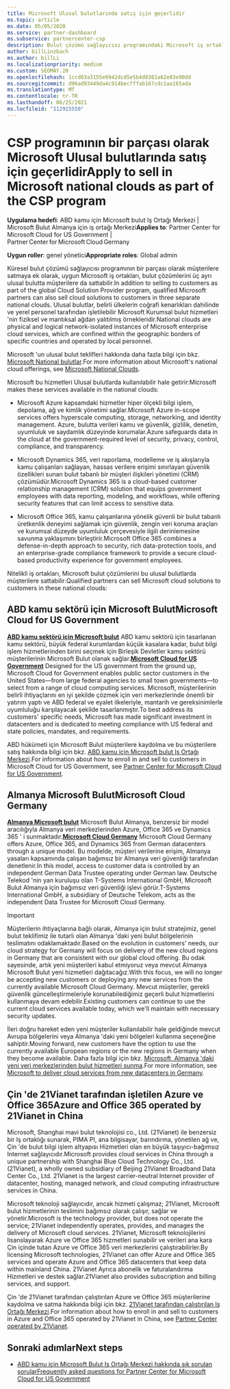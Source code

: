 ```yaml
---
title: Microsoft Ulusal bulutlarında satış için geçerlidir
ms.topic: article
ms.date: 05/05/2020
ms.service: partner-dashboard
ms.subservice: partnercenter-csp
description: Bulut çözümü sağlayıcısı programındaki Microsoft iş ortaklarının desteklenen Ulusal bulutlara kayıtlı müşterilere nasıl satıtabilecekleri hakkında bilgi edinin.
author: billLinzbach
ms.author: billLi
ms.localizationpriority: medium
ms.custom: SEOMAY.20
ms.openlocfilehash: 1ccd03a3155e9942dcd5e5b4d8381a62e03e90dd
ms.sourcegitcommit: d96ad93449da4c914becfffab167cdc1aa165ada
ms.translationtype: MT
ms.contentlocale: tr-TR
ms.lasthandoff: 06/25/2021
ms.locfileid: "112915550"
---
```

# <a name="apply-to-sell-in-microsoft-national-clouds-as-part-of-the-csp-program"></a><span data-ttu-id="9c23b-103">CSP programının bir parçası olarak Microsoft Ulusal bulutlarında satış için geçerlidir</span><span class="sxs-lookup"><span data-stu-id="9c23b-103">Apply to sell in Microsoft national clouds as part of the CSP program</span></span>

<span data-ttu-id="9c23b-104">**Uygulama hedefi**: ABD kamu için Microsoft bulut Iş Ortağı Merkezi | Microsoft Bulut Almanya için iş ortağı Merkezi</span><span class="sxs-lookup"><span data-stu-id="9c23b-104">**Applies to**: Partner Center for Microsoft Cloud for US Government | Partner Center for Microsoft Cloud Germany</span></span>

<span data-ttu-id="9c23b-105">**Uygun roller**: genel yönetici</span><span class="sxs-lookup"><span data-stu-id="9c23b-105">**Appropriate roles**: Global admin</span></span>

<span data-ttu-id="9c23b-106">Küresel bulut çözümü sağlayıcısı programının bir parçası olarak müşterilere satmaya ek olarak, uygun Microsoft iş ortakları, bulut çözümlerini üç ayrı ulusal bulutta müşterilere da sattabilir.</span><span class="sxs-lookup"><span data-stu-id="9c23b-106">In addition to selling to customers as part of the global Cloud Solution Provider program, qualified Microsoft partners can also sell cloud solutions to customers in three separate national clouds.</span></span> <span data-ttu-id="9c23b-107">Ulusal bulutlar, belirli ülkelerin coğrafi kenarlıkları dahilinde ve yerel personel tarafından işletilebilir Microsoft Kurumsal bulut hizmetleri 'nin fiziksel ve mantıksal ağdan yalıtılmış örnekleridir.</span><span class="sxs-lookup"><span data-stu-id="9c23b-107">National clouds are physical and logical network-isolated instances of Microsoft enterprise cloud services, which are confined within the geographic borders of specific countries and operated by local personnel.</span></span>

<span data-ttu-id="9c23b-108">Microsoft 'un ulusal bulut teklifleri hakkında daha fazla bilgi için bkz. [Microsoft National bulutlar](https://www.microsoft.com/trustcenter/cloudservices/nationalcloud).</span><span class="sxs-lookup"><span data-stu-id="9c23b-108">For more information about Microsoft's national cloud offerings, see [Microsoft National Clouds](https://www.microsoft.com/trustcenter/cloudservices/nationalcloud).</span></span>

<span data-ttu-id="9c23b-109">Microsoft bu hizmetleri Ulusal bulutlarda kullanılabilir hale getirir:</span><span class="sxs-lookup"><span data-stu-id="9c23b-109">Microsoft makes these services available in the national clouds:</span></span>

-   <span data-ttu-id="9c23b-110">Microsoft Azure kapsamdaki hizmetler hiper ölçekli bilgi işlem, depolama, ağ ve kimlik yönetimi sağlar.</span><span class="sxs-lookup"><span data-stu-id="9c23b-110">Microsoft Azure in-scope services offers hyperscale computing, storage, networking, and identity management.</span></span> <span data-ttu-id="9c23b-111">Azure, bulutta verileri kamu ve güvenlik, gizlilik, denetim, uyumluluk ve saydamlık düzeyinde korumalar.</span><span class="sxs-lookup"><span data-stu-id="9c23b-111">Azure safeguards data in the cloud at the government-required level of security, privacy, control, compliance, and transparency.</span></span>

-   <span data-ttu-id="9c23b-112">Microsoft Dynamics 365, veri raporlama, modelleme ve iş akışlarıyla kamu çalışanları sağlayan, hassas verilere erişimi sınırlayan güvenlik özellikleri sunan bulut tabanlı bir müşteri ilişkileri yönetimi (CRM) çözümüdür.</span><span class="sxs-lookup"><span data-stu-id="9c23b-112">Microsoft Dynamics 365 is a cloud-based customer relationship management (CRM) solution that equips government employees with data reporting, modeling, and workflows, while offering security features that can limit access to sensitive data.</span></span>

-   <span data-ttu-id="9c23b-113">Microsoft Office 365, kamu çalışanlarına yönelik güvenli bir bulut tabanlı üretkenlik deneyimi sağlamak için güvenlik, zengin veri koruma araçları ve kurumsal düzeyde uyumluluk çerçevesiyle ilgili derinlemesine savunma yaklaşımını birleştirir.</span><span class="sxs-lookup"><span data-stu-id="9c23b-113">Microsoft Office 365 combines a defense-in-depth approach to security, rich data-protection tools, and an enterprise-grade compliance framework to provide a secure cloud-based productivity experience for government employees.</span></span>

<span data-ttu-id="9c23b-114">Nitelikli iş ortakları, Microsoft bulut çözümlerini bu ulusal bulutlarda müşterilere sattabilir:</span><span class="sxs-lookup"><span data-stu-id="9c23b-114">Qualified partners can sell Microsoft cloud solutions to customers in these national clouds:</span></span>

## <a name="microsoft-cloud-for-us-government"></a><span data-ttu-id="9c23b-115">ABD kamu sektörü için Microsoft Bulut</span><span class="sxs-lookup"><span data-stu-id="9c23b-115">Microsoft Cloud for US Government</span></span>

<span data-ttu-id="9c23b-116">[**ABD kamu sektörü için Microsoft bulut**](https://www.microsoft.com/trustcenter/cloudservices/nationalcloud#Microsoft_Cloud_for_US) ABD kamu sektörü için tasarlanan kamu sektörü, büyük federal kurumlardan küçük kasalara kadar, bulut bilgi işlem hizmetlerinden birini seçmek için Birleşik Devletler kamu sektörü müşterilerinin Microsoft Bulut olanak sağlar.</span><span class="sxs-lookup"><span data-stu-id="9c23b-116">[**Microsoft Cloud for US Government**](https://www.microsoft.com/trustcenter/cloudservices/nationalcloud#Microsoft_Cloud_for_US) Designed for the US government from the ground up, Microsoft Cloud for Government enables public sector customers in the United States—from large federal agencies to small town governments—to select from a range of cloud computing services.</span></span> <span data-ttu-id="9c23b-117">Microsoft, müşterilerinin belirli ihtiyaçlarını en iyi şekilde çözmek için veri merkezlerinde önemli bir yatırım yaptı ve ABD federal ve eyalet ilkeleriyle, mantarih ve gereksinimlerle uyumluluğu karşılayacak şekilde tasarlanmıştır.</span><span class="sxs-lookup"><span data-stu-id="9c23b-117">To best address its customers' specific needs, Microsoft has made significant investment in datacenters and is dedicated to meeting compliance with US federal and state policies, mandates, and requirements.</span></span> 

<span data-ttu-id="9c23b-118">ABD hükümeti için Microsoft Bulut müşterilere kaydolma ve bu müşterilere satış hakkında bilgi için bkz. [ABD kamu için Microsoft bulut Iş Ortağı Merkezi](partner-center-for-microsoft-us-govt-cloud.md).</span><span class="sxs-lookup"><span data-stu-id="9c23b-118">For information about how to enroll in and sell to customers in Microsoft Cloud for US Government, see [Partner Center for Microsoft Cloud for US Government](partner-center-for-microsoft-us-govt-cloud.md).</span></span>

## <a name="microsoft-cloud-germany"></a><span data-ttu-id="9c23b-119">Almanya Microsoft Bulut</span><span class="sxs-lookup"><span data-stu-id="9c23b-119">Microsoft Cloud Germany</span></span>

<span data-ttu-id="9c23b-120">[**Almanya Microsoft bulut**](https://www.microsoft.com/trustcenter/cloudservices/nationalcloud#Microsoft_Cloud_Germany) Microsoft Bulut Almanya, benzersiz bir model aracılığıyla Almanya veri merkezlerinden Azure, Office 365 ve Dynamics 365 ' i sunmaktadır.</span><span class="sxs-lookup"><span data-stu-id="9c23b-120">[**Microsoft Cloud Germany**](https://www.microsoft.com/trustcenter/cloudservices/nationalcloud#Microsoft_Cloud_Germany) Microsoft Cloud Germany offers Azure, Office 365, and Dynamics 365 from German datacenters through a unique model.</span></span> <span data-ttu-id="9c23b-121">Bu modelde, müşteri verilerine erişim, Almanya yasaları kapsamında çalışan bağımsız bir Almanya veri güvenliği tarafından denetlenir.</span><span class="sxs-lookup"><span data-stu-id="9c23b-121">In this model, access to customer data is controlled by an independent German Data Trustee operating under German law.</span></span> <span data-ttu-id="9c23b-122">Deutsche Telekod 'nin yan kuruluşu olan T-Systems International GmbH, Microsoft Bulut Almanya için bağımsız veri güvenliği işlevi görür.</span><span class="sxs-lookup"><span data-stu-id="9c23b-122">T-Systems International GmbH, a subsidiary of Deutsche Telekom, acts as the independent Data Trustee for Microsoft Cloud Germany.</span></span>

> [!IMPORTANT]  
> <span data-ttu-id="9c23b-123">Müşterilerin ihtiyaçlarına bağlı olarak, Almanya için bulut stratejimiz, genel bulut teklifimiz ile tutarlı olan Almanya 'daki yeni bulut bölgelerinin teslimatını odaklamaktadır.</span><span class="sxs-lookup"><span data-stu-id="9c23b-123">Based on the evolution in customers' needs, our cloud strategy for Germany will focus on delivery of the new cloud regions in Germany that are consistent with our global cloud offering.</span></span> <span data-ttu-id="9c23b-124">Bu odak sayesinde, artık yeni müşterileri kabul etmiyoruz veya mevcut Almanya Microsoft Bulut yeni hizmetleri dağıtacağız.</span><span class="sxs-lookup"><span data-stu-id="9c23b-124">With this focus, we will no longer be accepting new customers or deploying any new services from the currently available Microsoft Cloud Germany.</span></span> <span data-ttu-id="9c23b-125">Mevcut müşteriler, gerekli güvenlik güncelleştirmeleriyle korunabilediğimiz geçerli bulut hizmetlerini kullanmaya devam edebilir.</span><span class="sxs-lookup"><span data-stu-id="9c23b-125">Existing customers can continue to use the current cloud services available today, which we'll maintain with necessary security updates.</span></span>
>  
> <span data-ttu-id="9c23b-126">İleri doğru hareket eden yeni müşteriler kullanılabilir hale geldiğinde mevcut Avrupa bölgelerini veya Almanya 'daki yeni bölgeleri kullanma seçeneğine sahiptir.</span><span class="sxs-lookup"><span data-stu-id="9c23b-126">Moving forward, new customers have the option to use the currently available European regions or the new regions in Germany when they become available.</span></span> <span data-ttu-id="9c23b-127">Daha fazla bilgi için bkz. [Microsoft, Almanya 'daki yeni veri merkezlerinden bulut hizmetleri sunma](https://news.microsoft.com/europe/2018/08/31/microsoft-to-deliver-cloud-services-from-new-datacentres-in-germany-in-2019-to-meet-evolving-customer-needs/).</span><span class="sxs-lookup"><span data-stu-id="9c23b-127">For more information, see [Microsoft to deliver cloud services from new datacenters in Germany](https://news.microsoft.com/europe/2018/08/31/microsoft-to-deliver-cloud-services-from-new-datacentres-in-germany-in-2019-to-meet-evolving-customer-needs/).</span></span>

    
## <a name="azure-and-office-365-operated-by-21vianet-in-china"></a><span data-ttu-id="9c23b-128">Çin 'de 21Vianet tarafından işletilen Azure ve Office 365</span><span class="sxs-lookup"><span data-stu-id="9c23b-128">Azure and Office 365 operated by 21Vianet in China</span></span>

<span data-ttu-id="9c23b-129">Microsoft, Shanghai mavi bulut teknolojisi co., Ltd. (21Vianet) ile benzersiz bir Iş ortaklığı sunarak, PIMA PI, ana bilgisayar, barındırma, yönetilen ağ ve, Çin 'de bulut bilgi işlem altyapısı Hizmetleri olan en büyük taşıyıcı-bağımsız Internet sağlayıcıdır.</span><span class="sxs-lookup"><span data-stu-id="9c23b-129">Microsoft provides cloud services in China through a unique partnership with Shanghai Blue Cloud Technology Co., Ltd. (21Vianet), a wholly owned subsidiary of Beijing 21Vianet Broadband Data Center Co., Ltd. 21Vianet is the largest carrier-neutral Internet provider of datacenter, hosting, managed network, and cloud computing infrastructure services in China.</span></span> 

<span data-ttu-id="9c23b-130">Microsoft teknoloji sağlayıcıdır, ancak hizmeti çalışmaz; 21Vianet, Microsoft bulut hizmetlerinin teslimini bağımsız olarak çalışır, sağlar ve yönetir.</span><span class="sxs-lookup"><span data-stu-id="9c23b-130">Microsoft is the technology provider, but does not operate the service; 21Vianet independently operates, provides, and manages the delivery of Microsoft cloud services.</span></span> <span data-ttu-id="9c23b-131">21Vianet, Microsoft teknolojilerini lisanslayarak Azure ve Office 365 hizmetleri sunabilir ve verileri ana kara Çin içinde tutan Azure ve Office 365 veri merkezlerini çalıştırabilirler.</span><span class="sxs-lookup"><span data-stu-id="9c23b-131">By licensing Microsoft technologies, 21Vianet can offer Azure and Office 365 services and operate Azure and Office 365 datacenters that keep data within mainland China.</span></span> <span data-ttu-id="9c23b-132">21Vianet Ayrıca abonelik ve faturalandırma Hizmetleri ve destek sağlar.</span><span class="sxs-lookup"><span data-stu-id="9c23b-132">21Vianet also provides subscription and billing services, and support.</span></span>

<span data-ttu-id="9c23b-133">Çin 'de 21Vianet tarafından çalıştırılan Azure ve Office 365 müşterilerine kaydolma ve satma hakkında bilgi için bkz. [21Vianet tarafından çalıştırılan Iş Ortağı Merkezi](https://www.21vbluecloud.com/partner-china/welcome/).</span><span class="sxs-lookup"><span data-stu-id="9c23b-133">For information about how to enroll in and sell to customers in Azure and Office 365 operated by 21Vianet in China, see [Partner Center operated by 21Vianet](https://www.21vbluecloud.com/partner-china/welcome/).</span></span>

## <a name="next-steps"></a><span data-ttu-id="9c23b-134">Sonraki adımlar</span><span class="sxs-lookup"><span data-stu-id="9c23b-134">Next steps</span></span>

- [<span data-ttu-id="9c23b-135">ABD kamu için Microsoft Bulut Iş Ortağı Merkezi hakkında sık sorulan sorular</span><span class="sxs-lookup"><span data-stu-id="9c23b-135">Frequently asked questions for Partner Center for Microsoft Cloud for US Government</span></span>](faq-for-us-govt-cloud.yml)
